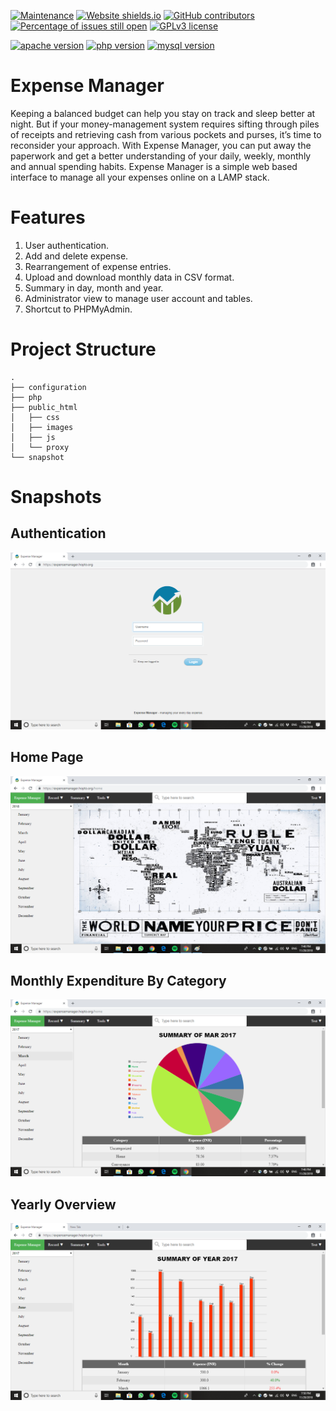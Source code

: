 [![Maintenance](https://img.shields.io/badge/Maintained%3F-yes-green.svg)](https://github.com/snowflake99/ExpenseManager/graphs/commit-activity) 
[![Website shields.io](https://img.shields.io/website-up-down-green-red/http/shields.io.svg)](http://shields.io/) 
[![GitHub contributors](https://img.shields.io/github/contributors/snowflake99/ExpenseManager.svg)](https://github.com/snowflake99/ExpenseManager/graphs/contributors/) 
[![Percentage of issues still open](http://isitmaintained.com/badge/open/snowflake99/ExpenseManager.svg)](http://isitmaintained.com/project/snowflake99/ExpenseManager "Percentage of issues still open")
[![GPLv3 license](https://img.shields.io/badge/License-GPLv3-blue.svg)](http://perso.crans.org/besson/LICENSE.html)

[![apache version](https://img.shields.io/badge/apache-v2.4.10-red.svg)](https://shields.io/)
[![php version](https://img.shields.io/badge/Php-v7.0-orange.svg)](https://shields.io/) 
[![mysql version](https://img.shields.io/badge/mysql-v15.1-yellow.svg)](https://shields.io/) 

# Expense Manager

Keeping a balanced budget can help you stay on track and sleep better at night. But if your money-management system requires sifting through piles of receipts and retrieving cash from various pockets and purses, it’s time to reconsider your approach. With Expense Manager, you can put away the paperwork and get a better understanding of your daily, weekly, monthly and annual spending habits. Expense Manager is a simple web based interface to manage all your expenses online on a LAMP stack.

# Features

1. User authentication. 
2. Add and delete expense.
3. Rearrangement of expense entries.
4. Upload and download monthly data in CSV format. 
5. Summary in day, month and year.
6. Administrator view to manage user account and tables.
7. Shortcut to PHPMyAdmin.

# Project Structure
    .
    ├── configuration
    ├── php
    ├── public_html
    │   ├── css
    │   ├── images
    │   ├── js
    │   └── proxy
    └── snapshot

# Snapshots

## Authentication
![Alt text](/snapshot/login.png?raw=true  "User Authentication")

## Home Page
![Alt text](/snapshot/home.png?raw=true  "Home Page")

## Monthly Expenditure By Category
![Alt text](/snapshot/monthly_summary.png?raw=true "Monthly Summary Page")

## Yearly Overview
![Alt text](/snapshot/yearly_summary.png?raw=true "Yearly Summary Page")
